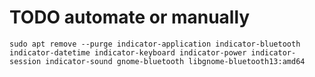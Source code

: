 # TODO automate or manually 

```
sudo apt remove --purge indicator-application indicator-bluetooth indicator-datetime indicator-keyboard indicator-power indicator-session indicator-sound gnome-bluetooth libgnome-bluetooth13:amd64

```
